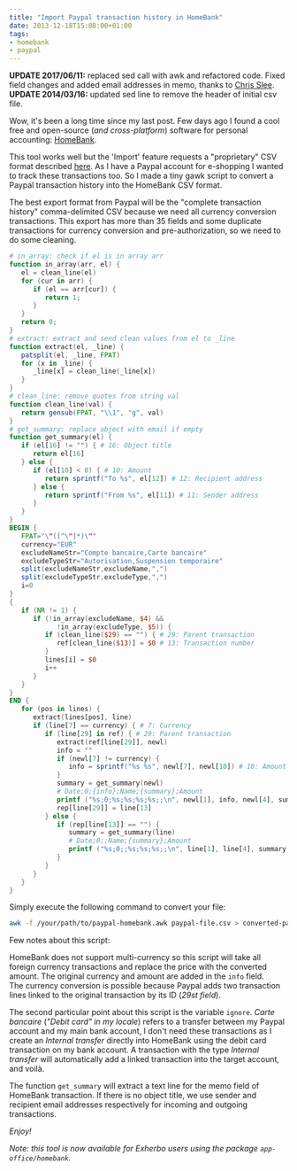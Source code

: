 ```yaml
---
title: "Import Paypal transaction history in HomeBank"
date: 2013-12-18T15:08:00+01:00
tags:
- homebank
- paypal
---
```


<div class="alert-info">
  <strong>UPDATE 2017/06/11:</strong> replaced sed call with awk and refactored
  code. Fixed field changes and added email addresses in memo, thanks to <a href="http://www.linkedin.com/in/christopherslee/">Chris Slee</a>.
</div>
<div class="alert-info">
  <strong>UPDATE 2014/03/16:</strong> updated sed line to remove the header of initial csv file.
</div>

Wow, it's been a long time since my last post. Few days ago I found a cool free and open-source (_and cross-platform_) software for personal accounting: [HomeBank](http://homebank.free.fr).

This tool works well but the 'Import' feature requests a "proprietary" CSV format described [here](http://homebank.free.fr/help/misc-csvformat.html). As I have a Paypal account for e-shopping I wanted to track these transactions too. So I made a tiny gawk script to convert a Paypal transaction history into the HomeBank CSV format.

The best export format from Paypal will be the "complete transaction history" comma-delimited CSV because we need all currency conversion transactions. This export has more than 35 fields and some duplicate transactions for currency conversion and pre-authorization, so we need to do some cleaning.

``` awk
# in_array: check if el is in array arr
function in_array(arr, el) {
   el = clean_line(el)
   for (cur in arr) {
      if (el == arr[cur]) {
         return 1;
      }
   }
   return 0;
}
# extract: extract and send clean values from el to _line
function extract(el, _line) {
   patsplit(el, _line, FPAT)
   for (x in _line) {
      _line[x] = clean_line(_line[x])
   }
}
# clean_line: remove quotes from string val
function clean_line(val) {
   return gensub(FPAT, "\\1", "g", val)
}
# get_summary: replace object with email if empty
function get_summary(el) {
   if (el[16] != "") { # 16: Object title
      return el[16]
   } else {
      if (el[10] < 0) { # 10: Amount
         return sprintf("To %s", el[12]) # 12: Recipient address
      } else {
         return sprintf("From %s", el[11]) # 11: Sender address
      }
   }
}
BEGIN {
   FPAT="\"([^\"]*)\""
   currency="EUR"
   excludeNameStr="Compte bancaire,Carte bancaire"
   excludeTypeStr="Autorisation,Suspension temporaire"
   split(excludeNameStr,excludeName,",")
   split(excludeTypeStr,excludeType,",")
   i=0
}
{
   if (NR != 1) {
      if (!in_array(excludeName, $4) &&
            !in_array(excludeType, $5)) {
         if (clean_line($29) == "") { # 29: Parent transaction
            ref[clean_line($13)] = $0 # 13: Transaction number
         }
         lines[i] = $0
         i++
      }
   }
}
END {
   for (pos in lines) {
      extract(lines[pos], line)
      if (line[7] == currency) { # 7: Currency
         if (line[29] in ref) { # 29: Parent transaction
            extract(ref[line[29]], newl)
            info = ""
            if (newl[7] != currency) {
               info = sprintf("%s %s", newl[7], newl[10]) # 10: Amount
            }
            summary = get_summary(newl)
            # Date;0;{info};Name;{summary};Amount
            printf ("%s;0;%s;%s;%s;%s;;\n", newl[1], info, newl[4], summary, line[10])
            rep[line[29]] = line[13]
         } else {
            if (rep[line[13]] == "") {
               summary = get_summary(line)
               # Date;0;;Name;{summary};Amount
               printf ("%s;0;;%s;%s;%s;;\n", line[1], line[4], summary, line[10])
            }
         }
      }
   }
}
```

Simply execute the following command to convert your file:

``` bash
awk -f /your/path/to/paypal-homebank.awk paypal-file.csv > converted-paypal-file.csv
```

Few notes about this script:

HomeBank does not support multi-currency so this script will take all foreign currency transactions and replace the price with the converted amount. The original currency and amount are added in the ``info`` field.  
The currency conversion is possible because Paypal adds two transaction lines linked to the original transaction by its ID (_29st field_).

The second particular point about this script is the variable `ignore`. _Carte bancaire_ (_"Debit card" in my locale_) refers to a transfer between my Paypal account and my main bank account, I don't need these transactions as I create an _Internal transfer_ directly into HomeBank using the debit card transaction on my bank account. A transaction with the type _Internal transfer_ will automatically add a linked transaction into the target account, and voilà.

The function `get_summary` will extract a text line for the memo field of HomeBank transaction. If there is no object title, we use sender and recipient email addresses respectively for incoming and outgoing transactions.

_Enjoy!_

_Note: this tool is now available for Exherbo users using the package ``app-office/homebank``._
